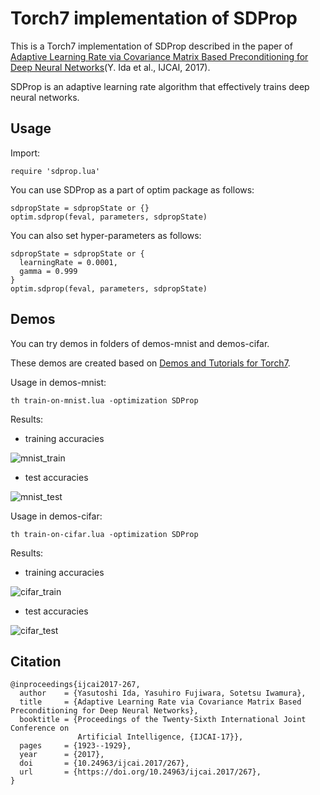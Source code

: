 Torch7 implementation of SDProp
===============================================

This is a Torch7 implementation of SDProp described in the paper of [Adaptive Learning Rate via Covariance Matrix Based Preconditioning for Deep Neural Networks](https://www.ijcai.org/proceedings/2017/0267.pdf)(Y. Ida et al., IJCAI, 2017).

SDProp is an adaptive learning rate algorithm that effectively trains deep neural networks.

## Usage

Import:

```
require 'sdprop.lua'
```

You can use SDProp as a part of optim package as follows:

```
sdpropState = sdpropState or {}
optim.sdprop(feval, parameters, sdpropState)
```

You can also set hyper-parameters as follows:

```
sdpropState = sdpropState or {
  learningRate = 0.0001,
  gamma = 0.999
}
optim.sdprop(feval, parameters, sdpropState)
```

## Demos

You can try demos in folders of demos-mnist and demos-cifar.

These demos are created based on [Demos and Tutorials for Torch7](https://github.com/torch/demos).

Usage in demos-mnist:

```
th train-on-mnist.lua -optimization SDProp
```

Results:

- training accuracies

![mnist_train](https://user-images.githubusercontent.com/18375631/29749040-9771171e-8b66-11e7-9422-90d5792148d2.png)

- test accuracies

![mnist_test](https://user-images.githubusercontent.com/18375631/29749045-d30c98f2-8b66-11e7-926c-78daa1df11e2.png)

Usage in demos-cifar:

```
th train-on-cifar.lua -optimization SDProp
```

Results:

- training accuracies

![cifar_train](https://user-images.githubusercontent.com/18375631/29749046-debab3a0-8b66-11e7-98c0-6ee801693e59.png)

- test accuracies

![cifar_test](https://user-images.githubusercontent.com/18375631/29749048-e326c06e-8b66-11e7-8820-391426d09a62.png)

## Citation

```
@inproceedings{ijcai2017-267,
  author    = {Yasutoshi Ida, Yasuhiro Fujiwara, Sotetsu Iwamura},
  title     = {Adaptive Learning Rate via Covariance Matrix Based Preconditioning for Deep Neural Networks},
  booktitle = {Proceedings of the Twenty-Sixth International Joint Conference on
               Artificial Intelligence, {IJCAI-17}},
  pages     = {1923--1929},
  year      = {2017},
  doi       = {10.24963/ijcai.2017/267},
  url       = {https://doi.org/10.24963/ijcai.2017/267},
}
```
